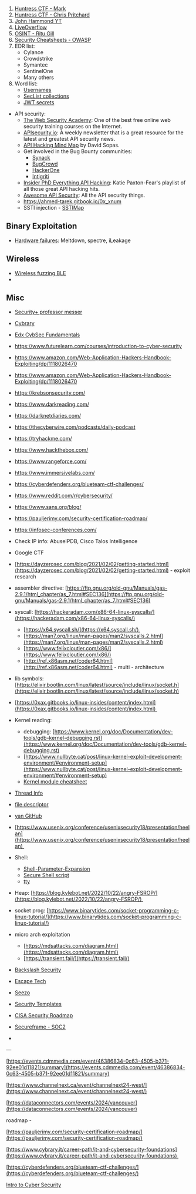 1. [Huntress CTF - Mark](https://mark.rxmsolutions.com/writeup-huntress-2024-reverse-engineering-oceanlocust/)
2. [Huntress CTF - Chris Pritchard](https://github.com/ChrisPritchard/ctf-writeups/blob/master/misc-ctf/huntress2024.md)
3. [John Hammond YT](https://www.youtube.com/@_JohnHammond/playlists)
4. [LiveOverflow](https://www.youtube.com/@LiveOverflow/playlists)
5. [OSINT - Ritu Gill](https://www.youtube.com/@ForensicOSINT/videos)
6. [Security Cheatsheets - OWASP](https://cheatsheetseries.owasp.org/cheatsheets/)
7. EDR list:
	- Cylance
	- Crowdstrike
	- Symantec
	- SentinelOne
	- Many others
8. Word list:
	- [Usernames](https://github.com/nyxgeek/username-lists)
	- [SecList collections](https://github.com/danielmiessler/SecLists)
	- [JWT secrets](https://raw.githubusercontent.com/wallarm/jwt-secrets/master/jwt.secrets.list)

- API security:
	- [The Web Security Academy](https://portswigger.net/web-security): One of the best free online web security training courses on the Internet.
	- [APIsecurity.io](https://apisecurity.io/): A weekly newsletter that is a great resource for the latest and greatest API security news. 
	- [API Hacking Mind Map](https://dsopas.github.io/MindAPI/) by David Sopas.
	- Get involved in the Bug Bounty communities:
	    - [Synack](https://www.synack.com/)
	    - [BugCrowd](https://www.bugcrowd.com/bug-bounty-list/)
	    - [HackerOne](https://www.hackerone.com/)
	    - [Intigriti](https://www.intigriti.com/)
	- [Insider PhD Everything API Hacking](https://www.youtube.com/playlist?list=PLbyncTkpno5HqX1h2MnV6Qt4wvTb8Mpol): Katie Paxton-Fear's playlist of all those great API hacking hits.
	- [Awesome API Security](https://github.com/arainho/awesome-api-security): All the API security things.
	- https://ahmed-tarek.gitbook.io/0x_xnum
	- SSTI injection - [SSTIMap](https://github.com/vladko312/SSTImap)

## Binary Exploitation
- [Hardware failures](https://architecture.fail/): Meltdown, spectre, iLeakage

## Wireless 
- [Wireless fuzzing BLE](https://github.com/whad-team/whad-client/)
- 

## Misc
- [Security+ professor messer](https://www.youtube.com/@professormesser/playlists) 
- [Cybrary](https://www.cybrary.it/)
- [Edx CybSec Fundamentals](https://www.edx.org/learn/cybersecurity/rochester-institute-of-technology-cybersecurity-fundamentals)
- https://www.futurelearn.com/courses/introduction-to-cyber-security
- https://www.amazon.com/Web-Application-Hackers-Handbook-Exploiting/dp/1118026470
- https://www.amazon.com/Web-Application-Hackers-Handbook-Exploiting/dp/1118026470
- https://krebsonsecurity.com/
- https://www.darkreading.com/
- https://darknetdiaries.com/
- https://thecyberwire.com/podcasts/daily-podcast
- https://tryhackme.com/
- https://www.hackthebox.com/
- https://www.rangeforce.com/
- https://www.immersivelabs.com/
- https://cyberdefenders.org/blueteam-ctf-challenges/
- https://www.reddit.com/r/cybersecurity/
- https://www.sans.org/blog/
- https://pauljerimy.com/security-certification-roadmap/
- https://infosec-conferences.com/
- Check IP info: AbuseIPDB, Cisco Talos Intelligence
- Google CTF
- [https://dayzerosec.com/blog/2021/02/02/getting-started.html](https://dayzerosec.com/blog/2021/02/02/getting-started.html) - exploit research
- assembler directive: [https://ftp.gnu.org/old-gnu/Manuals/gas-2.9.1/html_chapter/as_7.html#SEC136](https://ftp.gnu.org/old-gnu/Manuals/gas-2.9.1/html_chapter/as_7.html#SEC136)
- syscall: [https://hackeradam.com/x86-64-linux-syscalls/](https://hackeradam.com/x86-64-linux-syscalls/)
	- [https://x64.syscall.sh/](https://x64.syscall.sh/) 
	- [https://man7.org/linux/man-pages/man2/syscalls.2.html](https://man7.org/linux/man-pages/man2/syscalls.2.html)
	- [https://www.felixcloutier.com/x86/](https://www.felixcloutier.com/x86/)
	- [http://ref.x86asm.net/coder64.html](http://ref.x86asm.net/coder64.html) - multi - architecture
- lib symbols: [https://elixir.bootlin.com/linux/latest/source/include/linux/socket.h](https://elixir.bootlin.com/linux/latest/source/include/linux/socket.h)
- [https://0xax.gitbooks.io/linux-insides/content/index.html](https://0xax.gitbooks.io/linux-insides/content/index.html) 
- Kernel reading:
	- debugging: [https://www.kernel.org/doc/Documentation/dev-tools/gdb-kernel-debugging.rst](https://www.kernel.org/doc/Documentation/dev-tools/gdb-kernel-debugging.rst)
	- [https://www.nullbyte.cat/post/linux-kernel-exploit-development-environment/#environment-setup](https://www.nullbyte.cat/post/linux-kernel-exploit-development-environment/#environment-setup)
	- [Kernel module cheatsheet](https://github.com/cirosantilli/linux-kernel-module-cheat)
- [Thread Info](https://elixir.bootlin.com/linux/latest/source/arch/x86/include/asm/thread_info.h#L85)
- [file descriptor](https://tldp.org/LDP/abs/html/io-redirection.html)
- [yan GitHub](https://github.com/zardus?page=2&tab=repositories)
- [https://www.usenix.org/conference/usenixsecurity18/presentation/heelan](https://www.usenix.org/conference/usenixsecurity18/presentation/heelan) 
- Shell:
	- [Shell-Parameter-Expansion](https://www.gnu.org/software/bash/manual/html_node/Shell-Parameter-Expansion.html)
	- [Secure Shell script](https://developer.apple.com/library/archive/documentation/OpenSource/Conceptual/ShellScripting/ShellScriptSecurity/ShellScriptSecurity.html#//apple_ref/doc/uid/TP40004268-CH8-SW2)
	- [tty](https://www.linusakesson.net/programming/tty/)  
- Heap:  [https://blog.kylebot.net/2022/10/22/angry-FSROP/](https://blog.kylebot.net/2022/10/22/angry-FSROP/) 
- socket prog: [https://www.binarytides.com/socket-programming-c-linux-tutorial/](https://www.binarytides.com/socket-programming-c-linux-tutorial/)
- micro arch exploitation
	- [https://mdsattacks.com/diagram.html](https://mdsattacks.com/diagram.html)
	- [https://transient.fail/](https://transient.fail/)
	  
- [Backslash Security](https://www.backslash.security/blog)
- [Escape Tech](https://escape.tech/blog/escape-proprietary-algorithm/)
- [Seezo](https://seezo.io/#meet-the-founders)
- [Security Templates](https://github.com/securitytemplates/sectemplates)
- [CISA Security Roadmap](https://www.cisa.gov/resources-tools/resources/cisa-open-source-software-security-roadmap)
- [Secureframe - SOC2](https://secureframe.com/hub/soc-2/what-is-soc-2?utm_term=335051516&utm_campaign=linkedin_social-_noram--_web_engagement_awareness_evergreen__brand_social_champ%20dm-_tof_262350936__--_-_campaign&utm_medium=social&utm_content=_carousel_&utm_source=linkedin)
- 
  

—

  

[https://events.cdmmedia.com/event/46386834-0c63-4505-b371-92ee01d11821/summary](https://events.cdmmedia.com/event/46386834-0c63-4505-b371-92ee01d11821/summary)

[https://www.channelnext.ca/event/channelnext24-west/](https://www.channelnext.ca/event/channelnext24-west/)

[https://dataconnectors.com/events/2024/vancouver](https://dataconnectors.com/events/2024/vancouver)

  

roadmap -

[https://pauljerimy.com/security-certification-roadmap/](https://pauljerimy.com/security-certification-roadmap/)

[https://www.cybrary.it/career-path/it-and-cybersecurity-foundations](https://www.cybrary.it/career-path/it-and-cybersecurity-foundations) 

[https://cyberdefenders.org/blueteam-ctf-challenges/](https://cyberdefenders.org/blueteam-ctf-challenges/)

[Intro to Cyber Security](https://www.futurelearn.com/courses/introduction-to-cyber-security)